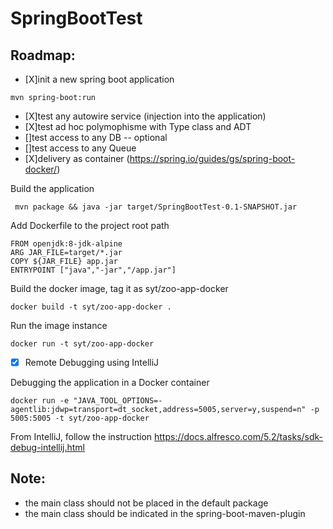 # SpringBootTest

Roadmap:
--------

* [X]init a new spring boot application

```
mvn spring-boot:run
```

* [X]test any autowire service (injection into the application)
* [X]test ad hoc polymophisme with Type class and ADT
* []test access to any DB -- optional
* []test access to any Queue
* [X]delivery as container (https://spring.io/guides/gs/spring-boot-docker/)

Build the application
```
 mvn package && java -jar target/SpringBootTest-0.1-SNAPSHOT.jar
```

Add Dockerfile to the project root path
```
FROM openjdk:8-jdk-alpine
ARG JAR_FILE=target/*.jar
COPY ${JAR_FILE} app.jar
ENTRYPOINT ["java","-jar","/app.jar"]
```

Build the docker image, tag it as syt/zoo-app-docker
```
docker build -t syt/zoo-app-docker .
```
Run the image instance
```
docker run -t syt/zoo-app-docker
```

* [X] Remote Debugging using IntelliJ

Debugging the application in a Docker container
```
docker run -e "JAVA_TOOL_OPTIONS=-agentlib:jdwp=transport=dt_socket,address=5005,server=y,suspend=n" -p 5005:5005 -t syt/zoo-app-docker
```

From IntelliJ, follow the instruction https://docs.alfresco.com/5.2/tasks/sdk-debug-intellij.html

Note:
-----

* the main class should not be placed in the default package
* the main class should be indicated in the spring-boot-maven-plugin
